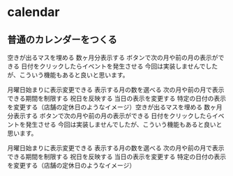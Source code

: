 # calendar

## 普通のカレンダーをつくる
空きが出るマスを埋める
数ヶ月分表示する
ボタンで次の月や前の月の表示ができる
日付をクリックしたらイベントを発生させる
今回は実装しませんでしたが、こういう機能もあると良いと思います。

月曜日始まりに表示変更できる
表示する月の数を選べる
次の月や前の月で表示できる期間を制限する
祝日を反映する
当日の表示を変更する
特定の日付の表示を変更する（店舗の定休日のようなイメージ）空きが出るマスを埋める
数ヶ月分表示する
ボタンで次の月や前の月の表示ができる
日付をクリックしたらイベントを発生させる
今回は実装しませんでしたが、こういう機能もあると良いと思います。

月曜日始まりに表示変更できる
表示する月の数を選べる
次の月や前の月で表示できる期間を制限する
祝日を反映する
当日の表示を変更する
特定の日付の表示を変更する（店舗の定休日のようなイメージ）
